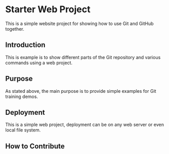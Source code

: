 # Starter Web Project 

This is a simple website project for showing how to use Git and 
GitHub together.

## Introduction 

This is example is to show different parts of the Git repository and various commands 
using a web project.

## Purpose

As stated above, the main purpose is to provide simple examples for Git training demos.

## Deployment

This is a simple web project, deployment can be on any web server or even local file system.

## How to Contribute 